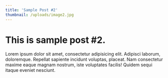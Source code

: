 ```yaml
---
title: 'Sample Post #2'
thumbnail: /uploads/image2.jpg
---
```

# This is sample post #2.

Lorem ipsum dolor sit amet, consectetur adipisicing elit. Adipisci laborum, doloremque. Repellat sapiente incidunt voluptas, placeat. Nam consectetur maxime eaque magnam nostrum, iste voluptates facilis! Quidem sequi itaque eveniet nesciunt.